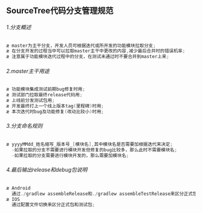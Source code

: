 SourceTree代码分支管理规范
-----
###### 1.分支概述
```java
æ master为主干分支，开发人员可根据迭代或所开发的功能模块拉取分支;
æ 在分支开发的过程当中可以拉取master主干中更改的内容,减少最后合并时的错误机率;
æ 注意属于功能模块迭代过程中的分支，在测试未通过时不要合并到master上来;
```
###### 2.master主干用途
```java
æ 功能模块集成测试前期bug修复时用;
æ 测试部门拉取最终release代码用;
æ 上线前分发测试包用;
æ 开发最终打上一个线上版本tag(里程碑)时用;
æ 本次迭代时bug及功能修复(改动比较小)时用;
```
###### 3.分支命名规则
```java
æ yyyyMMdd_姓名缩写_版本号_[模块名],其中模块名是否需要加根据迭代来决定;
  -如果拉取的分支不需要进行模块开发但修复的bug比较多，那么此时不需要模块名;
  -如果拉取的分支需要进行模块开发的，那么需要加模块名;
```
###### 4.最后输出release和debug包说明
```java
æ Android
  通过./gradlew assembleRelease和./gradlew assembleTestRelease来区分正式包和测试包;
æ IOS
  通过配置文件切换来区分正式包和测试包;
```